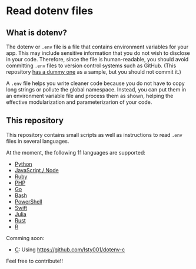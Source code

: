 # Read dotenv files

## What is dotenv?

The dotenv or `.env` file is a file that contains environment variables for your app. This may include sensitive information that you do not wish to disclose in your code. Therefore, since the file is human-readable, you should avoid committing `.env` files to version control systems such as GitHub. (This repository [has a dummy one](./.env) as a sample, but you should not commit it.)

A `.env` file helps you write cleaner code because you do not have to copy long strings or pollute the global namespace. Instead, you can put them in an environment variable file and process them as shown, helping the effective modularization and parameterizarion of your code.


## This repository

This repository contains small scripts as well as instructions to read `.env` files in several languages.

At the moment, the following 11 languages are supported:

- [Python](./python/)
- [JavaScript / Node](./node/)
- [Ruby](./ruby/)
- [PHP](./php/)
- [Go](./go/)
- [Bash](./bash/)
- [PowerShell](./ps1/)
- [Swift](./swift/)
- [Julia](./julia/)
- [Rust](./rust/)
- [R](./r/)



Comming soon:

- [C](./c/): Using <https://github.com/Isty001/dotenv-c>

Feel free to contribute!!
